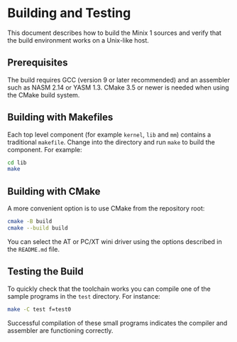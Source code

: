 # Building and Testing

This document describes how to build the Minix 1 sources and verify that the
build environment works on a Unix-like host.

## Prerequisites

The build requires GCC (version 9 or later recommended) and an assembler such as
NASM 2.14 or YASM 1.3.  CMake 3.5 or newer is needed when using the CMake build
system.

## Building with Makefiles

Each top level component (for example `kernel`, `lib` and `mm`) contains a
traditional `makefile`.  Change into the directory and run `make` to build the
component.  For example:

```sh
cd lib
make
```

## Building with CMake

A more convenient option is to use CMake from the repository root:

```sh
cmake -B build
cmake --build build
```

You can select the AT or PC/XT wini driver using the options described in the
`README.md` file.

## Testing the Build

To quickly check that the toolchain works you can compile one of the sample
programs in the `test` directory.  For instance:

```sh
make -C test f=test0
```

Successful compilation of these small programs indicates the compiler and
assembler are functioning correctly.
